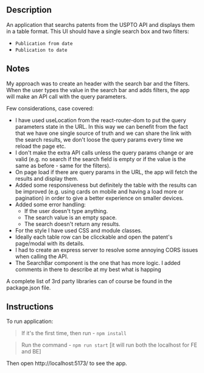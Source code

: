 ## Description

An application that searchs patents from the USPTO API and displays them in a table format. This UI should have a single search box and two filters:

- `Publication from date`
- `Publication to date`

## Notes

My approach was to create an header with the search bar and the filters. When the user types the value in the search bar and adds filters, the app will make an API call with the query parameters.

Few considerations, case covered:

- I have used useLocation from the react-router-dom to put the query parameters state in the URL. In this way we can benefit from the fact that we have one single source of truth and we can share the link with the search results, we don't loose the query params every time we reload the page etc.
- I don't make the extra API calls unless the query params change or are valid (e.g. no search if the search field is empty or if the value is the same as before - same for the filters).
- On page load if there are query params in the URL, the app will fetch the results and display them.
- Added some responsiveness but definitely the table with the results can be improved (e.g. using cards on mobile and having a load more or pagination) in order to give a better experience on smaller devices.
- Added some error handling:
  - If the user doesn't type anything.
  - The search value is an empty space.
  - The search doesn't return any results.
- For the style I have used CSS and module classes.
- Ideally each table row can be clicckable and open the patent's page/modal with its details.
- I had to create an express server to resolve some annoying CORS issues when calling the API.
- The SearchBar component is the one that has more logic. I added comments in there to describe at my best what is happing

A complete list of 3rd party libraries can of course be found in the package.json file.

## Instructions

To run application:

> If it's the first time, then run - `npm install`

> Run the command - `npm run start` [it will run both the localhost for FE and BE]

Then open http://localhost:5173/ to see the app.

